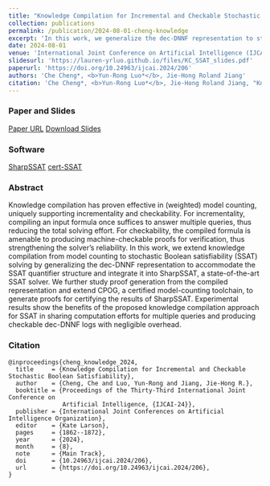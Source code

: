 ```yaml
---
title: "Knowledge Compilation for Incremental and Checkable Stochastic Boolean Satisfiability"
collection: publications
permalink: /publication/2024-08-01-cheng-knowledge
excerpt: 'In this work, we generalize the dec-DNNF representation to stochastic Boolean satisfiability (SSAT). We integrate knowledge compilation into [SharpSSAT](https://github.com/NTU-ALComLab/SharpSSAT)[(AAAI23 paper)](https://ojs.aaai.org/index.php/AAAI/article/view/25509), a state-of-the-art SSAT solver. We extend [CPOG](https://github.com/rebryant/cpog)[(SAT23 paper)](https://doi.org/10.4230/LIPIcs.SAT.2023.6), a certified model-counting toolchain, and develop the [cert-SSAT](https://github.com/NTU-ALComLab/cert-SSAT) toolchain for certifying the results of SharpSSAT.'
date: 2024-08-01
venue: 'International Joint Conference on Artificial Intelligence (IJCAI)'
slidesurl: 'https://lauren-yrluo.github.io/files/KC_SSAT_slides.pdf'
paperurl: 'https://doi.org/10.24963/ijcai.2024/206'
authors: 'Che Cheng*, <b>Yun-Rong Luo*</b>, Jie-Hong Roland Jiang' 
citation: 'Che Cheng*, <b>Yun-Rong Luo*</b>, Jie-Hong Roland Jiang, "Knowledge Compilation for Incremental and Checkable Stochastic Boolean Satisfiability." 2024 International Joint Conference on Artificial Intelligence (IJCAI), 2024'
---
```

### Paper and Slides 
[Paper URL](https://doi.org/10.24963/ijcai.2024/206) 
[Download Slides](https://lauren-yrluo.github.io/files/KC_SSAT_slides.pdf)

### Software
[SharpSSAT](https://github.com/NTU-ALComLab/SharpSSAT)
[cert-SSAT](https://github.com/NTU-ALComLab/cert-SSAT)

### Abstract
Knowledge compilation has proven effective in (weighted) model counting, uniquely supporting incrementality and checkability. For incrementality, compiling an input formula once suffices to answer multiple queries, thus reducing the total solving effort. For checkability, the compiled formula is amenable to producing machine-checkable proofs for verification, thus strengthening the solver’s reliability. In this work, we extend knowledge compilation from model counting to stochastic Boolean satisfiability (SSAT) solving by generalizing the dec-DNNF representation to accommodate the SSAT quantifier structure and integrate it into SharpSSAT, a state-of-the-art SSAT solver. We further study proof generation from the compiled representation and extend CPOG, a certified model-counting toolchain, to generate proofs for certifying the results of SharpSSAT. Experimental results show the benefits of the proposed knowledge compilation approach for SSAT in sharing computation efforts for multiple queries and producing checkable dec-DNNF logs with negligible overhead.

### Citation
```
@inproceedings{cheng_knowledge_2024,
  title     = {Knowledge Compilation for Incremental and Checkable Stochastic Boolean Satisfiability},
  author    = {Cheng, Che and Luo, Yun-Rong and Jiang, Jie-Hong R.},
  booktitle = {Proceedings of the Thirty-Third International Joint Conference on
               Artificial Intelligence, {IJCAI-24}},
  publisher = {International Joint Conferences on Artificial Intelligence Organization},
  editor    = {Kate Larson},
  pages     = {1862--1872},
  year      = {2024},
  month     = {8},
  note      = {Main Track},
  doi       = {10.24963/ijcai.2024/206},
  url       = {https://doi.org/10.24963/ijcai.2024/206},
}
```